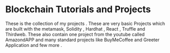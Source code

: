 # Blockchain Tutorials and Projects 
These is the collection of my projects . These are very basic Projects which are built with the metamask, Solidity , Hardhat , React , Truffle and Thirdweb.
These also contain one project from the youtube called AmazondAPP and many standard projects like BuyMeCoffee and Greeter Application and few more . 
